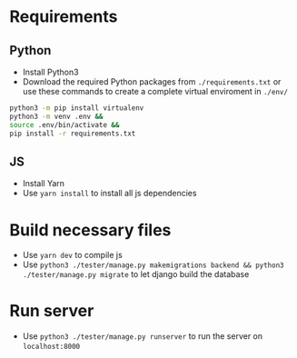 # Requirements

## Python

- Install Python3
- Download the required Python packages from `./requirements.txt` or use these commands to create a complete virtual enviroment in `./env/` 

```sh
python3 -m pip install virtualenv
python3 -m venv .env &&
source .env/bin/activate &&
pip install -r requirements.txt
```

## JS

- Install Yarn
- Use `yarn install` to install all js dependencies


# Build necessary files

- Use `yarn dev` to compile js
- Use `python3 ./tester/manage.py makemigrations backend && python3 ./tester/manage.py migrate` to let django build the database


# Run server

- Use `python3 ./tester/manage.py runserver` to run the server on `localhost:8000`

